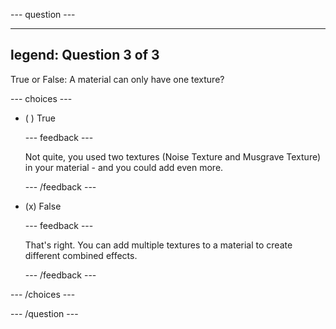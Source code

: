 
--- question ---

---
legend: Question 3 of 3
---

True or False: A material can only have one texture?

--- choices ---

- ( ) True

  --- feedback ---

  Not quite, you used two textures (Noise Texture and Musgrave Texture) in your material - and you could add even more.

  --- /feedback ---

- (x) False

  --- feedback ---

  That's right. You can add multiple textures to a material to create different combined effects. 

  --- /feedback ---

--- /choices ---

--- /question ---
